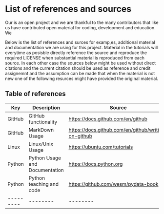 # List of references and sources

Our is an open project and we are thankful to the many contributors that like us have contributed open material for coding, development and education. We

Below is the list of references and surces for examp,es, additional material and documentation we are using for this project. Material in the tutorials will everytime as posisble directly reference the source and reproduce the required LICENSE when substantial material is reproduced from each source. In each other case the sources below might be used without direct citations and the current citation should be used as reference and credit assignemnt and the assumption can be made that when the material is not new one of the following resurces might have provided the original material.

## Table of references

| Key | Description | Source | 
| --------- | -------- | -------- |
| GitHub | GitHub functionality | https://docs.github.com/en/github |
| GitHub | MarkDown Usage |  https://docs.github.com/en/github/writing-on-github |
| Linux | Linux/Unix Usage | https://ubuntu.com/tutorials |
| Python | Python Usage and Documentation | https://docs.python.org |
| Python | Python teaching and code | https://github.com/wesm/pydata-book |
| --------- | -------- | -------- |

